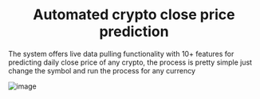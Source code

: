 # <center> Automated crypto close price prediction

The system offers live data pulling functionality with 10+ features for predicting daily close price of any crypto, the process is pretty simple just change the symbol and run the process for any currency  
  
  ![image](https://user-images.githubusercontent.com/51040406/194695853-a587d631-c9fa-4abf-b971-098849c8ace2.png)


